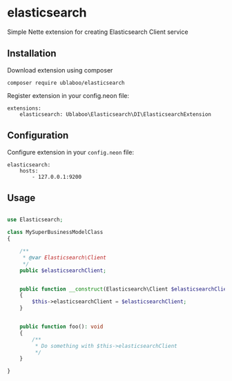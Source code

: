 # elasticsearch
Simple Nette extension for creating Elasticsearch Client service

## Installation

Download extension using composer

```
composer require ublaboo/elasticsearch
```

Register extension in your config.neon file:

``` 
extensions:
	elasticsearch: Ublaboo\Elasticsearch\DI\ElasticsearchExtension
```

## Configuration

Configure extension in your `config.neon` file:

``` 
elasticsearch:
	hosts:
		- 127.0.0.1:9200
```

## Usage

```php

use Elasticsearch;

class MySuperBusinessModelClass
{

	/**
	 * @var Elasticsearch\Client
	 */
	public $elasticsearchClient;


	public function __construct(Elasticsearch\Client $elasticsearchClient)
	{
		$this->elasticsearchClient = $elasticsearchClient;
	}


	public function foo(): void
	{
		/**
		 * Do something with $this->elasticsearchClient
		 */
	}

}
```
